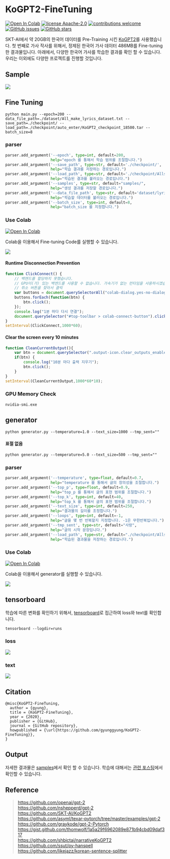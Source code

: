 # KoGPT2-FineTuning
[![Open In Colab](https://colab.research.google.com/assets/colab-badge.svg)](https://colab.research.google.com/drive/1qfL-IUp4k0uzkr_6SIaAmS_PA_Luvt1t)
[![license Apache-2.0](https://img.shields.io/badge/license-Apache2.0-red.svg?style=flat)](https://github.com/gyunggyung/KoGPT2-FineTuning/issues)
[![contributions welcome](https://img.shields.io/badge/contributions-welcome-brightgreen.svg?style=flat)](https://github.com/gyunggyung/KoGPT2-FineTuning/issues)
[![GitHub issues](https://img.shields.io/github/issues/gyunggyung/KoGPT2-FineTuning?style=flat&color=yellow)](https://github.com/gyunggyung/KoGPT2-FineTuning/issues)
[![GitHub stars](https://img.shields.io/github/stars/gyunggyung/KoGPT2-FineTuning?style=social)](https://github.com/gyunggyung/KoGPT2-FineTuning)


SKT-AI에서 약 20GB의 한국어 데이터를 Pre-Training 시킨 [KoGPT2](https://github.com/SKT-AI/KoGPT2)를 사용했습니다. 첫 번째로 가사 작사를 위해서, 정제된 한국어 가사 데이터 486MB를 Fine-tuning 한 결과물입니다. 아래에서, 다양한 한국어 가사를 학습한 결과를 확인 할 수 있습니다. 우리는 이외에도 다양한 프로젝트를 진행할 것입니다.

## Sample
![](img/outputs.JPG)  

## Fine Tuning
```
python main.py --epoch=200 --data_file_path=./dataset/All_make_lyrics_dataset.txt --save_path=./checkpoint/ --load_path=./checkpoint/auto_enter/KoGPT2_checkpoint_18500.tar --batch_size=8
```

### parser
``` python
parser.add_argument('--epoch', type=int, default=200,
					help="epoch 를 통해서 학습 범위를 조절합니다.")
parser.add_argument('--save_path', type=str, default='./checkpoint/',
					help="학습 결과를 저장하는 경로입니다.")
parser.add_argument('--load_path', type=str, default='./checkpoint/Alls/KoGPT2_checkpoint_296000.tar', 
					help="학습된 결과를 불러오는 경로입니다.")
parser.add_argument('--samples', type=str, default="samples/",
					help="생성 결과를 저장할 경로입니다.")
parser.add_argument('--data_file_path', type=str, default='dataset/lyrics_dataset.txt',
					help="학습할 데이터를 불러오는 경로입니다.")
parser.add_argument('--batch_size', type=int, default=8,
					help="batch_size 를 지정합니다.")
```

### Use Colab
[![Open In Colab](https://colab.research.google.com/assets/colab-badge.svg)](https://colab.research.google.com/drive/1x49fRFi-pgW_P8_Av5fCyYVPvT_9btai)

Colab을 이용해서 Fine-tuning Code를 실행할 수 있습니다.  

![](img/colab_main_img.JPG)

#### Runtime Disconnection Prevention
``` javascript
function ClickConnect() {
    // 백엔드를 할당하지 못했습니다.
    // GPU이(가) 있는 백엔드를 사용할 수 없습니다. 가속기가 없는 런타임을 사용하시겠습니까?
    // 취소 버튼을 찾아서 클릭
    var buttons = document.querySelectorAll("colab-dialog.yes-no-dialog paper-button#cancel"); 
    buttons.forEach(function(btn) {
		btn.click();
    });
    console.log("1분 마다 다시 연결");
    document.querySelector("#top-toolbar > colab-connect-button").click();
}
setInterval(ClickConnect,1000*60);
```

#### Clear the screen every 10 minutes
``` javascript
function CleanCurrentOutput(){ 
	var btn = document.querySelector(".output-icon.clear_outputs_enabled.output-icon-selected[title$='현재 실행 중...'] iron-icon[command=clear-focused-or-selected-outputs]");
	if(btn) {
		console.log("10분 마다 출력 지우기");
		btn.click();
	}
} 
setInterval(CleanCurrentOutput,1000*60*10);
```

### GPU Memory Check
```
nvidia-smi.exe
```
## generator
```
python generator.py --temperature=1.0 --text_size=1000 --tmp_sent=""
```
#### 표절 없음
```
python generator.py --temperature=5.0 --text_size=500 --tmp_sent=""
```

### parser
``` python
parser.add_argument('--temperature', type=float, default=0.7,
					help="temperature 를 통해서 글의 창의성을 조절합니다.")
parser.add_argument('--top_p', type=float, default=0.9,
					help="top_p 를 통해서 글의 표현 범위를 조절합니다.")
parser.add_argument('--top_k', type=int, default=40,
					help="top_k 를 통해서 글의 표현 범위를 조절합니다.")
parser.add_argument('--text_size', type=int, default=250,
					help="결과물의 길이를 조정합니다.")
parser.add_argument('--loops', type=int, default=-1,
					help="글을 몇 번 반복할지 지정합니다. -1은 무한반복입니다.")
parser.add_argument('--tmp_sent', type=str, default="사랑",
					help="글의 시작 문장입니다.")
parser.add_argument('--load_path', type=str, default="./checkpoint/Alls/KoGPT2_checkpoint_296000.tar",
					help="학습된 결과물을 저장하는 경로입니다.")
```

### Use Colab
[![Open In Colab](https://colab.research.google.com/assets/colab-badge.svg)](https://colab.research.google.com/drive/1qfL-IUp4k0uzkr_6SIaAmS_PA_Luvt1t)

Colab을 이용해서 generator를 실행할 수 있습니다.  

![](img/colab_generator.JPG)

## tensorboard
학습에 따른 변화를 확인하기 위해서, [tensorboard](http://localhost:6006/)로 접근하여 loss와 text를 확인합니다.

```
tensorboard --logdir=runs
```

### loss
![](img/tensorboard_avg.JPG)  

### text
![](img/tensorboard_text.JPG)

## Citation
```
@misc{KoGPT2-FineTuning,
  author = {gyung},
  title = {KoGPT2-FineTuning},
  year = {2020},
  publisher = {GitHub},
  journal = {GitHub repository},
  howpublished = {\url{https://github.com/gyunggyung/KoGPT2-FineTuning}},
}
```

## Output
자세한 결과물은 [samples](https://github.com/gyunggyung/KoGPT2-FineTuning/tree/master/samples)에서 확인 할 수 있습니다. 학습에 대해서는 [관련 포스팅](https://hipgyung.tistory.com/110)에서 확인할 수 있습니다.

## Reference
> https://github.com/openai/gpt-2  
> https://github.com/nshepperd/gpt-2  
> https://github.com/SKT-AI/KoGPT2  
> https://github.com/asyml/texar-pytorch/tree/master/examples/gpt-2  
> https://github.com/graykode/gpt-2-Pytorch  
> https://gist.github.com/thomwolf/1a5a29f6962089e871b94cbd09daf317  
> https://github.com/shbictai/narrativeKoGPT2  
> https://github.com/ssut/py-hanspell  
> https://github.com/likejazz/korean-sentence-splitter  
